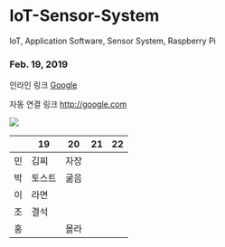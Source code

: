 # IoT-Sensor-System
IoT, Application Software, Sensor System, Raspberry Pi
<h3> Feb. 19, 2019</h3>

인라인 링크
 [Google](http://google.com)

자동 연결 링크
<http://google.com>

![](http://img.hankyung.com/photo/201808/03.17655560.1.jpg)

|   |19  | 20  |  21 |  22 |
|---|---|---|---|---|
| 민  |  김찌 |  자장 |   |   |
| 박| 토스트  |  굶음 |   |   |
| 이  |  라면 |   |   |   |
| 조  |  결석 |   |   |   |
|   홍|   |몰라   |   |   |
